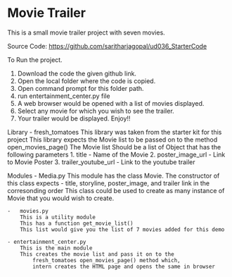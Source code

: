 # Movie Trailer
This is a small movie trailer project with seven movies.

Source Code: https://github.com/saritharjagopal/ud036_StarterCode



		
To Run the project.

1. Download the code the given github link.
2. Open the local folder where the code is copied.
3. Open command prompt for this folder path.
4. run entertainment_center.py file 
5. A web browser would be opened with a list of movies displayed.
6. Select any movie for which you wish to see the trailer.
7. Your trailer would be displayed. Enjoy!!


Library - fresh_tomatoes
	This library was taken from the starter kit for this project
	This library expects the Movie list to be passed on to the method open_movies_page()
	The Movie list Should be a list of Object that has the following parameters
		1.	title 				- Name of the Movie
		2. poster_image_url 	- Link to Movie Poster
		3. trailer_youtube_url 	- Link to the youtube trailer
		

Modules - Media.py
		This module has the class Movie.
		The constructor of this class expects - title, storyline, poster_image, 
							and trailer link in the corresonding order
		This class could be used to create as many instance of Movie that you would wish to create.
	
	
	-	movies.py
		This is a utility module
		This has a function get_movie_list()
		This list would give you the list of 7 movies added for this demo
		
	- entertainment_center.py 
		This is the main module
		This creates the movie list and pass it on to the 
			fresh_tomatoes open_movies_page() method which,
			intern creates the HTML page and opens the same in browser
			
